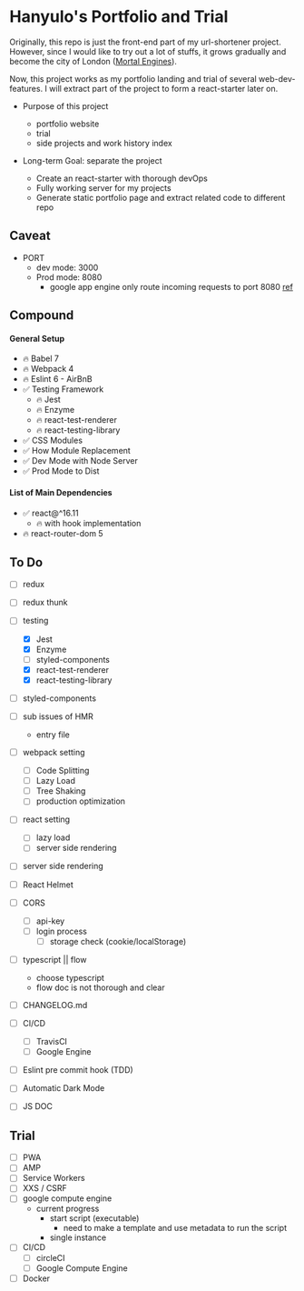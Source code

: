 # Hanyulo's Portfolio and Trial

Originally, this repo is just the front-end part of my url-shortener project. However, since I would like to try out a lot of stuffs, it grows gradually and become the city of London ([Mortal Engines](https://en.wikipedia.org/wiki/Mortal_Engines_(film)#Plot)).

Now, this project works as my portfolio landing and trial of several web-dev-features. I will extract part of the project to form a react-starter later on.

* Purpose of this project
    * portfolio website
    * trial
    * side projects and work history index

* Long-term Goal: separate the project
    * Create an react-starter with thorough devOps
    * Fully working server for my projects
    * Generate static portfolio page and extract related code to different repo

## Caveat
* PORT
    * dev mode: 3000
    * Prod mode: 8080
        * google app engine only route incoming requests to port 8080 [ref](https://cloud.google.com/appengine/docs/flexible/custom-runtimes/build#listening_to_port_8080)

## Compound

#### General Setup
* :fire: Babel 7
* :fire: Webpack 4
* :fire: Eslint 6 - AirBnB
* :white_check_mark: Testing Framework
    * :fire: Jest
    * :fire: Enzyme
    * :fire: react-test-renderer
    * :fire: react-testing-library
* :white_check_mark: CSS Modules
* :white_check_mark: How Module Replacement
* :white_check_mark: Dev Mode with Node Server
* :white_check_mark: Prod Mode to Dist

#### List of Main Dependencies
* :white_check_mark: react@^16.11
    * :fire: with hook implementation
* :fire: react-router-dom 5

## To Do
* [ ] redux
* [ ] redux thunk
* [ ] testing
    * [x] Jest
    * [x] Enzyme
    * [ ] styled-components
    * [x] react-test-renderer
    * [x] react-testing-library
* [ ] styled-components
* [ ] sub issues of HMR
    * entry file
* [ ] webpack setting
    * [ ] Code Splitting
    * [ ] Lazy Load
    * [ ] Tree Shaking
    * [ ] production optimization
* [ ] react setting
    * [ ] lazy load
    * [ ] server side rendering
* [ ] server side rendering
* [ ] React Helmet
* [ ] CORS
    * [ ] api-key
    * [ ] login process
        * [ ] storage check (cookie/localStorage)

* [ ] typescript || flow
    * choose typescript
    * flow doc is not thorough and clear
* [ ] CHANGELOG.md
* [ ] CI/CD
    * [ ] TravisCI
    * [ ] Google Engine
* [ ] Eslint pre commit hook (TDD)
* [ ] Automatic Dark Mode
* [ ] JS DOC


## Trial
* [ ] PWA
* [ ] AMP
* [ ] Service Workers
* [ ] XXS / CSRF
* [ ] google compute engine
    * current progress
        * start script (executable)
            * need to make a template and use metadata to run the script
        * single instance
* [ ] CI/CD
    * [ ] circleCI
    * [ ] Google Compute Engine
* [ ] Docker
